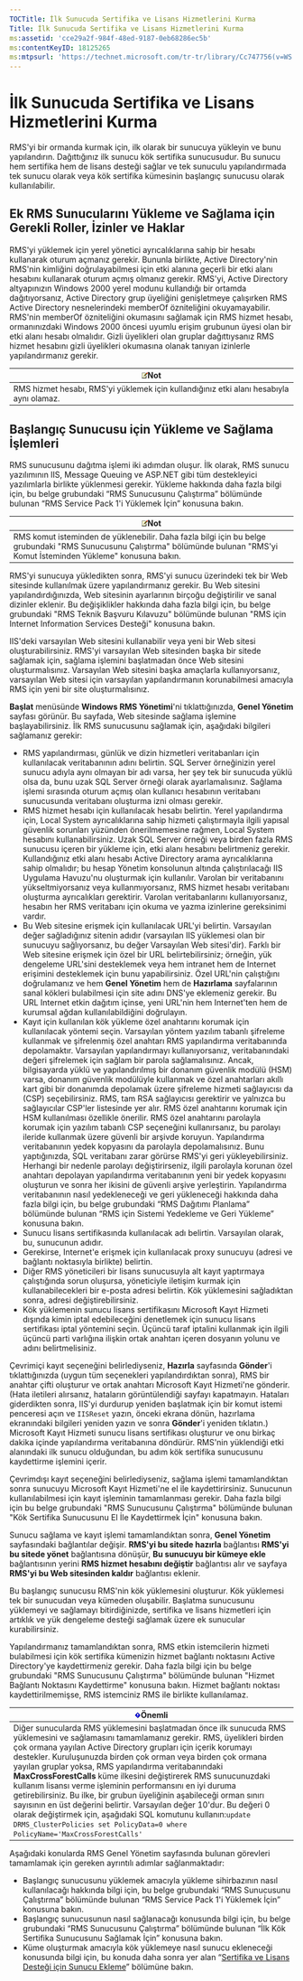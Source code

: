 ```yaml
---
TOCTitle: İlk Sunucuda Sertifika ve Lisans Hizmetlerini Kurma
Title: İlk Sunucuda Sertifika ve Lisans Hizmetlerini Kurma
ms:assetid: 'cce29a2f-984f-48ed-9187-0eb68286ec5b'
ms:contentKeyID: 18125265
ms:mtpsurl: 'https://technet.microsoft.com/tr-tr/library/Cc747756(v=WS.10)'
---
```


İlk Sunucuda Sertifika ve Lisans Hizmetlerini Kurma
===================================================

RMS'yi bir ormanda kurmak için, ilk olarak bir sunucuya yükleyin ve bunu yapılandırın. Dağıttığınız ilk sunucu kök sertifika sunucusudur. Bu sunucu hem sertifika hem de lisans desteği sağlar ve tek sunuculu yapılandırmada tek sunucu olarak veya kök sertifika kümesinin başlangıç sunucusu olarak kullanılabilir.

Ek RMS Sunucularını Yükleme ve Sağlama için Gerekli Roller, İzinler ve Haklar
-----------------------------------------------------------------------------

RMS'yi yüklemek için yerel yönetici ayrıcalıklarına sahip bir hesabı kullanarak oturum açmanız gerekir. Bununla birlikte, Active Directory'nin RMS'nin kimliğini doğrulayabilmesi için etki alanına geçerli bir etki alanı hesabını kullanarak oturum açmış olmanız gerekir. RMS'yi, Active Directory altyapınızın Windows 2000 yerel modunu kullandığı bir ortamda dağıtıyorsanız, Active Directory grup üyeliğini genişletmeye çalışırken RMS Active Directory nesnelerindeki memberOf özniteliğini okuyamayabilir. RMS'nin memberOf özniteliğini okumasını sağlamak için RMS hizmet hesabı, ormanınızdaki Windows 2000 öncesi uyumlu erişim grubunun üyesi olan bir etki alanı hesabı olmalıdır. Gizli üyelikleri olan gruplar dağıttıysanız RMS hizmet hesabını gizli üyelikleri okumasına olanak tanıyan izinlerle yapılandırmanız gerekir.

| ![](images/Cc747756.note(WS.10).gif)Not                    |
|-----------------------------------------------------------------------------------------|
| RMS hizmet hesabı, RMS'yi yüklemek için kullandığınız etki alanı hesabıyla aynı olamaz. |

Başlangıç Sunucusu için Yükleme ve Sağlama İşlemleri
----------------------------------------------------

RMS sunucusunu dağıtma işlemi iki adımdan oluşur. İlk olarak, RMS sunucu yazılımının IIS, Message Queuing ve ASP.NET gibi tüm destekleyici yazılımlarla birlikte yüklenmesi gerekir. Yükleme hakkında daha fazla bilgi için, bu belge grubundaki “RMS Sunucusunu Çalıştırma” bölümünde bulunan “RMS Service Pack 1'i Yüklemek İçin” konusuna bakın.

| ![](images/Cc747756.note(WS.10).gif)Not                                                                                                            |
|---------------------------------------------------------------------------------------------------------------------------------------------------------------------------------|
| RMS komut isteminden de yüklenebilir. Daha fazla bilgi için bu belge grubundaki "RMS Sunucusunu Çalıştırma" bölümünde bulunan "RMS'yi Komut İsteminden Yükleme" konusuna bakın. |

RMS'yi sunucuya yükledikten sonra, RMS'yi sunucu üzerindeki tek bir Web sitesinde kullanılmak üzere yapılandırmanız gerekir. Bu Web sitesini yapılandırdığınızda, Web sitesinin ayarlarının birçoğu değiştirilir ve sanal dizinler eklenir. Bu değişiklikler hakkında daha fazla bilgi için, bu belge grubundaki "RMS Teknik Başvuru Kılavuzu" bölümünde bulunan "RMS için Internet Information Services Desteği" konusuna bakın.

IIS'deki varsayılan Web sitesini kullanabilir veya yeni bir Web sitesi oluşturabilirsiniz. RMS'yi varsayılan Web sitesinden başka bir sitede sağlamak için, sağlama işlemini başlatmadan önce Web sitesini oluşturmalısınız. Varsayılan Web sitesini başka amaçlarla kullanıyorsanız, varsayılan Web sitesi için varsayılan yapılandırmanın korunabilmesi amacıyla RMS için yeni bir site oluşturmalısınız.

**Başlat** menüsünde **Windows RMS Yönetimi**'ni tıklattığınızda, **Genel Yönetim** sayfası görünür. Bu sayfada, Web sitesinde sağlama işlemine başlayabilirsiniz. İlk RMS sunucusunu sağlamak için, aşağıdaki bilgileri sağlamanız gerekir:

-   RMS yapılandırması, günlük ve dizin hizmetleri veritabanları için kullanılacak veritabanının adını belirtin.
    SQL Server örneğinizin yerel sunucu adıyla aynı olmayan bir adı varsa, her şey tek bir sunucuda yüklü olsa da, bunu uzak SQL Server örneği olarak ayarlamalısınız.
    Sağlama işlemi sırasında oturum açmış olan kullanıcı hesabının veritabanı sunucusunda veritabanı oluşturma izni olması gerekir.
-   RMS hizmet hesabı için kullanılacak hesabı belirtin. Yerel yapılandırma için, Local System ayrıcalıklarına sahip hizmeti çalıştırmayla ilgili yapısal güvenlik sorunları yüzünden önerilmemesine rağmen, Local System hesabını kullanabilirsiniz.
    Uzak SQL Server örneği veya birden fazla RMS sunucusu içeren bir yükleme için, etki alanı hesabını belirtmeniz gerekir. Kullandığınız etki alanı hesabı Active Directory arama ayrıcalıklarına sahip olmalıdır; bu hesap Yönetim konsolunun altında çalıştırılacağı IIS Uygulama Havuzu'nu oluşturmak için kullanılır. Varolan bir veritabanını yükseltmiyorsanız veya kullanmıyorsanız, RMS hizmet hesabı veritabanı oluşturma ayrıcalıkları gerektirir. Varolan veritabanlarını kullanıyorsanız, hesabın her RMS veritabanı için okuma ve yazma izinlerine gereksinimi vardır.
-   Bu Web sitesine erişmek için kullanılacak URL'yi belirtin. Varsayılan değer sağladığınız sitenin adıdır (varsayılan IIS yüklemesi olan bir sunucuyu sağlıyorsanız, bu değer Varsayılan Web sitesi'dir). Farklı bir Web sitesine erişmek için özel bir URL belirtebilirsiniz; örneğin, yük dengeleme URL'sini desteklemek veya hem intranet hem de Internet erişimini desteklemek için bunu yapabilirsiniz. Özel URL'nin çalıştığını doğrulamanız ve hem **Genel Yönetim** hem de **Hazırlama** sayfalarının sanal kökleri bulabilmesi için site adını DNS'ye eklemeniz gerekir. Bu URL Internet etkin dağıtım içinse, yeni URL'nin hem Internet'ten hem de kurumsal ağdan kullanılabildiğini doğrulayın.
-   Kayıt için kullanılan kök yükleme özel anahtarını korumak için kullanılacak yöntemi seçin. Varsayılan yöntem yazılım tabanlı şifreleme kullanmak ve şifrelenmiş özel anahtarı RMS yapılandırma veritabanında depolamaktır. Varsayılan yapılandırmayı kullanıyorsanız, veritabanındaki değeri şifrelemek için sağlam bir parola sağlamalısınız.
    Ancak, bilgisayarda yüklü ve yapılandırılmış bir donanım güvenlik modülü (HSM) varsa, donanım güvenlik modülüyle kullanmak ve özel anahtarları akıllı kart gibi bir donanımda depolamak üzere şifreleme hizmeti sağlayıcısı da (CSP) seçebilirsiniz. RMS, tam RSA sağlayıcısı gerektirir ve yalnızca bu sağlayıcılar CSP'ler listesinde yer alır. RMS özel anahtarını korumak için HSM kullanılması özellikle önerilir.
    RMS özel anahtarını parolayla korumak için yazılım tabanlı CSP seçeneğini kullanırsanız, bu parolayı ileride kullanmak üzere güvenli bir arşivde koruyun. Yapılandırma veritabanının yedek kopyasını da parolayla depolamalısınız. Bunu yaptığınızda, SQL veritabanı zarar görürse RMS'yi geri yükleyebilirsiniz. Herhangi bir nedenle parolayı değiştirirseniz, ilgili parolayla korunan özel anahtarı depolayan yapılandırma veritabanının yeni bir yedek kopyasını oluşturun ve sonra her ikisini de güvenli arşive yerleştirin. Yapılandırma veritabanının nasıl yedekleneceği ve geri yükleneceği hakkında daha fazla bilgi için, bu belge grubundaki “RMS Dağıtımı Planlama” bölümünde bulunan “RMS için Sistemi Yedekleme ve Geri Yükleme” konusuna bakın.
-   Sunucu lisans sertifikasında kullanılacak adı belirtin. Varsayılan olarak, bu, sunucunun adıdır.
-   Gerekirse, Internet'e erişmek için kullanılacak proxy sunucuyu (adresi ve bağlantı noktasıyla birlikte) belirtin.
-   Diğer RMS yöneticileri bir lisans sunucusuyla alt kayıt yaptırmaya çalıştığında sorun oluşursa, yöneticiyle iletişim kurmak için kullanabilecekleri bir e-posta adresi belirtin. Kök yüklemesini sağladıktan sonra, adresi değiştirebilirsiniz.
-   Kök yüklemenin sunucu lisans sertifikasını Microsoft Kayıt Hizmeti dışında kimin iptal edebileceğini denetlemek için sunucu lisans sertifikası iptal yöntemini seçin. Üçüncü taraf iptalini kullanmak için ilgili üçüncü parti varlığına ilişkin ortak anahtarı içeren dosyanın yolunu ve adını belirtmelisiniz.

Çevrimiçi kayıt seçeneğini belirlediyseniz, **Hazırla** sayfasında **Gönder**'i tıklattığınızda (uygun tüm seçenekleri yapılandırdıktan sonra), RMS bir anahtar çifti oluşturur ve ortak anahtarı Microsoft Kayıt Hizmeti'ne gönderir. (Hata iletileri alırsanız, hataların görüntülendiği sayfayı kapatmayın. Hataları giderdikten sonra, IIS'yi durdurup yeniden başlatmak için bir komut istemi penceresi açın ve `IISReset` yazın, önceki ekrana dönün, hazırlama ekranındaki bilgileri yeniden yazın ve sonra **Gönder**'i yeniden tıklatın.) Microsoft Kayıt Hizmeti sunucu lisans sertifikası oluşturur ve onu birkaç dakika içinde yapılandırma veritabanına döndürür. RMS'nin yüklendiği etki alanındaki ilk sunucu olduğundan, bu adım kök sertifika sunucusunu kaydettirme işlemini içerir.

Çevrimdışı kayıt seçeneğini belirlediyseniz, sağlama işlemi tamamlandıktan sonra sunucuyu Microsoft Kayıt Hizmeti'ne el ile kaydettirirsiniz. Sunucunun kullanılabilmesi için kayıt işleminin tamamlanması gerekir. Daha fazla bilgi için bu belge grubundaki "RMS Sunucusunu Çalıştırma" bölümünde bulunan "Kök Sertifika Sunucusunu El İle Kaydettirmek İçin" konusuna bakın.

Sunucu sağlama ve kayıt işlemi tamamlandıktan sonra, **Genel Yönetim** sayfasındaki bağlantılar değişir. **RMS'yi bu sitede hazırla** bağlantısı **RMS'yi bu sitede yönet** bağlantısına dönüşür, **Bu sunucuyu bir kümeye ekle** bağlantısının yerini **RMS hizmet hesabını değiştir** bağlantısı alır ve sayfaya **RMS'yi bu Web sitesinden kaldır** bağlantısı eklenir.

Bu başlangıç sunucusu RMS'nin kök yüklemesini oluşturur. Kök yüklemesi tek bir sunucudan veya kümeden oluşabilir. Başlatma sunucusunu yüklemeyi ve sağlamayı bitirdiğinizde, sertifika ve lisans hizmetleri için artıklık ve yük dengeleme desteği sağlamak üzere ek sunucular kurabilirsiniz.

Yapılandırmanız tamamlandıktan sonra, RMS etkin istemcilerin hizmeti bulabilmesi için kök sertifika kümenizin hizmet bağlantı noktasını Active Directory'ye kaydettirmeniz gerekir. Daha fazla bilgi için bu belge grubundaki "RMS Sunucusunu Çalıştırma" bölümünde bulunan "Hizmet Bağlantı Noktasını Kaydettirme" konusuna bakın. Hizmet bağlantı noktası kaydettirilmemişse, RMS istemciniz RMS ile birlikte kullanılamaz.

| ![](images/Cc747756.Important(WS.10).gif)Önemli                                                                                                                                                                                                                                                                                                                                                                                                                                                                                                                                                                                                                                                                                               |
|----------------------------------------------------------------------------------------------------------------------------------------------------------------------------------------------------------------------------------------------------------------------------------------------------------------------------------------------------------------------------------------------------------------------------------------------------------------------------------------------------------------------------------------------------------------------------------------------------------------------------------------------------------------------------------------------------------------------------------------------------------------------------|
| Diğer sunucularda RMS yüklemesini başlatmadan önce ilk sunucuda RMS yüklemesini ve sağlamasını tamamlamanız gerekir. RMS, üyelikleri birden çok ormana yayılan Active Directory grupları için içerik korumayı destekler. Kuruluşunuzda birden çok orman veya birden çok ormana yayılan gruplar yoksa, RMS yapılandırma veritabanındaki **MaxCrossForestCalls** küme ilkesini değiştirerek RMS sunucunuzdaki kullanım lisansı verme işleminin performansını en iyi duruma getirebilirsiniz. Bu ilke, bir grubun üyeliğinin aşabileceği orman sınırı sayısının en üst değerini belirtir. Varsayılan değer 10'dur. Bu değeri 0 olarak değiştirmek için, aşağıdaki SQL komutunu kullanın:`update DRMS_ClusterPolicies set PolicyData=0 where PolicyName='MaxCrossForestCalls'` |

Aşağıdaki konularda RMS Genel Yönetim sayfasında bulunan görevleri tamamlamak için gereken ayrıntılı adımlar sağlanmaktadır:

-   Başlangıç sunucusunu yüklemek amacıyla yükleme sihirbazının nasıl kullanılacağı hakkında bilgi için, bu belge grubundaki “RMS Sunucusunu Çalıştırma” bölümünde bulunan “RMS Service Pack 1'i Yüklemek İçin” konusuna bakın.
-   Başlangıç sunucusunun nasıl sağlanacağı konusunda bilgi için, bu belge grubundaki “RMS Sunucusunu Çalıştırma” bölümünde bulunan “İlk Kök Sertifika Sunucusunu Sağlamak İçin” konusuna bakın.
-   Küme oluşturmak amacıyla kök yüklemeye nasıl sunucu ekleneceği konusunda bilgi için, bu konuda daha sonra yer alan “[Sertifika ve Lisans Desteği için Sunucu Ekleme](https://technet.microsoft.com/089ceb62-2a96-444f-ab42-1d5deaabd0c3)” bölümüne bakın.
